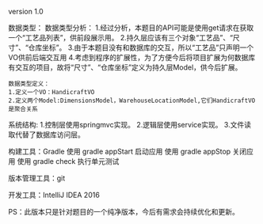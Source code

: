 version 1.0

数据类型：
    数据类型分析：
    1.经过分析，本题目的API可能是使用get请求在获取一个“工艺品列表”，供前段展示用。
    2.持久层应该有三个对象“工艺品”、“尺寸”、“仓库坐标”。
    3.由于本题目没有和数据库的交互，所以“工艺品”只声明一个VO供前后端交互用
    4.考虑到程序的扩展性，为了方便今后将项目扩展为何数据库有交互的项目，故将“尺寸”、“仓库坐标”定义为持久层Model，供今后扩展。

    数据类型定义：
    1.定义一个VO：HandicraftVO
    2.定义两个Model:DimensionsModel，WarehouseLocationModel,它们HandicraftVO是聚合关系

系统结构:
    1.控制层使用springmvc实现。
    2.逻辑层使用service实现。
    3.文件读取代替了数据库访问层。

构建工具：Gradle
        使用 gradle appStart 启动应用
        使用 gradle appStop 关闭应用
        使用 gradle check 执行单元测试

版本管理工具：git

开发工具：IntelliJ IDEA 2016

PS：此版本只是针对题目的一个纯净版本，今后有需求会持续优化和更新。

